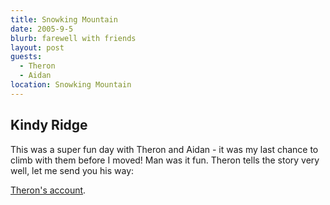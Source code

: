 ```yaml
--- 
title: Snowking Mountain
date: 2005-9-5
blurb: farewell with friends
layout: post
guests:
  - Theron
  - Aidan
location: Snowking Mountain
--- 
```


<h2>Kindy Ridge</h2>


This was a super fun day with Theron and Aidan - it was my last chance to climb with them
before I moved! Man was it fun. Theron tells the story very well, let me send you his way:


<a href="https://www.theronwelch.com/mountains/pnw/north/snowking/">Theron's account</a>.

